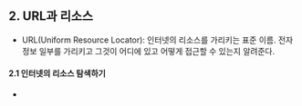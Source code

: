 ## 2. URL과 리소스

- URL(Uniform Resource Locator): 인터넷의 리소스를 가리키는 표준 이름. 전자정보 일부를 가리키고 그것이 어디에 있고 어떻게 접근할 수 있는지 알려준다.

#### 2.1 인터넷의 리소스 탐색하기

- 